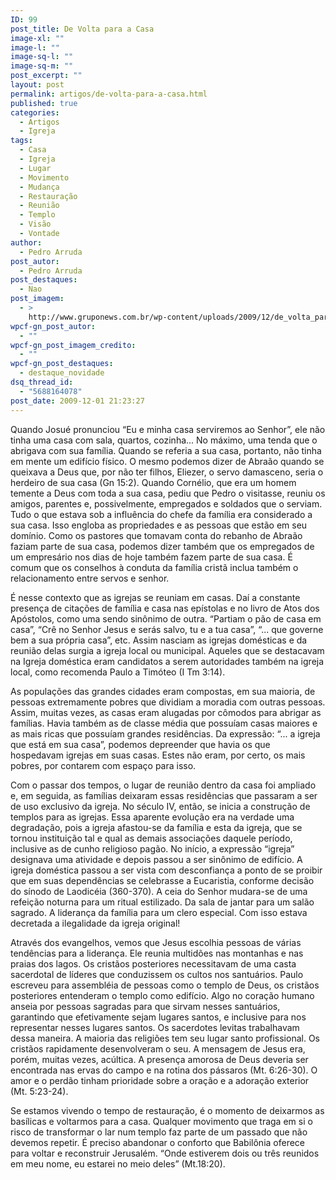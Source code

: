 ```yaml
---
ID: 99
post_title: De Volta para a Casa
image-xl: ""
image-l: ""
image-sq-l: ""
image-sq-m: ""
post_excerpt: ""
layout: post
permalink: artigos/de-volta-para-a-casa.html
published: true
categories:
  - Artigos
  - Igreja
tags:
  - Casa
  - Igreja
  - Lugar
  - Movimento
  - Mudança
  - Restauração
  - Reunião
  - Templo
  - Visão
  - Vontade
author:
  - Pedro Arruda
post_autor:
  - Pedro Arruda
post_destaques:
  - Nao
post_imagem:
  - >
    http://www.gruponews.com.br/wp-content/uploads/2009/12/de_volta_para_a_casa.jpg
wpcf-gn_post_autor:
  - ""
wpcf-gn_post_imagem_credito:
  - ""
wpcf-gn_post_destaques:
  - destaque_novidade
dsq_thread_id:
  - "5688164078"
post_date: 2009-12-01 21:23:27
---
```

Quando Josué pronunciou “Eu e minha casa serviremos ao Senhor”, ele não tinha uma casa com sala, quartos, cozinha... No máximo, uma tenda que o abrigava com sua família. Quando se referia a sua casa, portanto, não tinha em mente um edifício físico. O mesmo podemos dizer de Abraão quando se queixava a Deus que, por não ter filhos, Eliezer, o servo damasceno, seria o herdeiro de sua casa (Gn 15:2). Quando Cornélio, que era um homem temente a Deus com toda a sua casa, pediu que Pedro o visitasse, reuniu os amigos, parentes e, possivelmente, empregados e soldados que o serviam. Tudo o que estava sob a influência do chefe da família era considerado a sua casa. Isso engloba as propriedades e as pessoas que estão em seu domínio. Como os pastores que tomavam conta do rebanho de Abraão faziam parte de sua casa, podemos dizer também que os empregados de um empresário nos dias de hoje também fazem parte de sua casa. É comum que os conselhos à conduta da família cristã inclua também o relacionamento entre servos e senhor.

É nesse contexto que as igrejas se reuniam em casas. Daí a constante presença de citações de família e casa nas epístolas e no livro de Atos dos Apóstolos, como uma sendo sinônimo de outra. “Partiam o pão de casa em casa”, “Crê no Senhor Jesus e serás salvo, tu e a tua casa”, “... que governe bem a sua própria casa”, etc. Assim nasciam as igrejas domésticas e da reunião delas surgia a igreja local ou municipal. Aqueles que se destacavam na Igreja doméstica eram candidatos a serem autoridades também na igreja local, como recomenda Paulo a Timóteo (I Tm 3:14).

As populações das grandes cidades eram compostas, em sua maioria, de pessoas extremamente pobres que dividiam a moradia com outras pessoas. Assim, muitas vezes, as casas eram alugadas por cômodos para abrigar as famílias. Havia também as de classe média que possuíam casas maiores e as mais ricas que possuíam grandes residências. Da expressão: “... a igreja que está em sua casa”, podemos depreender que havia os que hospedavam igrejas em suas casas. Estes não eram, por certo, os mais pobres, por contarem com espaço para isso.

Com o passar dos tempos, o lugar de reunião dentro da casa foi ampliado e, em seguida, as famílias deixaram essas residências que passaram a ser de uso exclusivo da igreja. No século IV, então, se inicia a construção de templos para as igrejas. Essa aparente evolução era na verdade uma degradação, pois a igreja afastou-se da família e esta da igreja, que se tornou instituição tal e qual as demais associações daquele período, inclusive as de cunho religioso pagão. No início, a expressão “igreja” designava uma atividade e depois passou a ser sinônimo de edifício. A igreja doméstica passou a ser vista com desconfiança a ponto de se proibir que em suas dependências se celebrasse a Eucaristia, conforme decisão do sínodo de Laodicéia (360-370). A ceia do Senhor mudara-se de uma refeição noturna para um ritual estilizado. Da sala de jantar para um salão sagrado. A liderança da família para um clero especial. Com isso estava decretada a ilegalidade da igreja original!

Através dos evangelhos, vemos que Jesus escolhia pessoas de várias tendências para a liderança. Ele reunia multidões nas montanhas e nas praias dos lagos. Os cristãos posteriores necessitavam de uma casta sacerdotal de líderes que conduzissem os cultos nos santuários. Paulo escreveu para assembléia de pessoas como o templo de Deus, os cristãos posteriores entenderam o templo como edifício. Algo no coração humano anseia por pessoas sagradas para que sirvam nesses santuários, garantindo que efetivamente sejam lugares santos, e inclusive para nos representar nesses lugares santos. Os sacerdotes levitas trabalhavam dessa maneira. A maioria das religiões tem seu lugar santo profissional. Os cristãos rapidamente desenvolveram o seu. A mensagem de Jesus era, porém, muitas vezes, acúltica. A presença amorosa de Deus deveria ser encontrada nas ervas do campo e na rotina dos pássaros (Mt. 6:26-30). O amor e o perdão tinham prioridade sobre a oração e a adoração exterior (Mt. 5:23-24).

Se estamos vivendo o tempo de restauração, é o momento de deixarmos as basílicas e voltarmos para a casa. Qualquer movimento que traga em si o risco de transformar o lar num templo faz parte de um passado que não devemos repetir. É preciso abandonar o conforto que Babilônia oferece para voltar e reconstruir Jerusalém. “Onde estiverem dois ou três reunidos em meu nome, eu estarei no meio deles” (Mt.18:20).